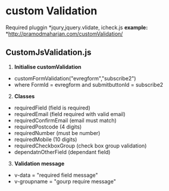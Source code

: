 # custom Validation 
Required pluggin *jqury,jquery.vlidate, icheck.js
**example:**
*http://pramodmaharjan.com/customValidation/

## CustomJsValidation.js
1. **Initialise customValidation**
  * customFormValidation("evregform","subscribe2")
  * where  FormId = evregform and  submitbuttonId = subscribe2

2. **Classes**
  * requiredField (field is required)
  * requiredEmail (field required with valid email)
  * requiredConfirmEmail (email must match)
  * requiredPostcode (4 digits)
  * requiredNumber (must be number)
  * requiredMobile (10 digits)
  * requiredCheckboxGroup (check box group validation)
  * dependatnOtherField (dependant field)
  
3. **Validation message**
  * v-data = "required field message"
  * v-groupname = "gourp require message"
